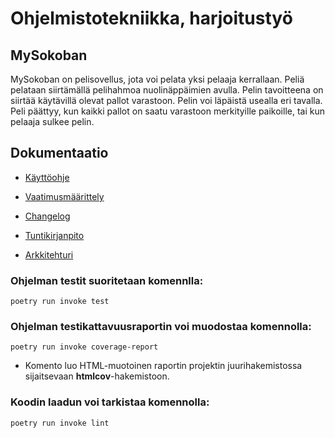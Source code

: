 # Ohjelmistotekniikka, harjoitustyö

## MySokoban
MySokoban on pelisovellus, jota voi pelata yksi pelaaja kerrallaan. Peliä pelataan siirtämällä pelihahmoa nuolinäppäimien avulla. Pelin tavoitteena on siirtää käytävillä olevat pallot varastoon. Pelin voi läpäistä usealla eri tavalla. Peli päättyy, kun kaikki pallot on saatu varastoon merkityille paikoille, tai kun pelaaja sulkee pelin.


## Dokumentaatio

- [Käyttöohje](https://github.com/SaNi19/ot-harjoitustyo/blob/master/game-app/dokumentaatio/käyttöohje.md)

- [Vaatimusmäärittely](https://github.com/SaNi19/ot-harjoitustyo/blob/master/game-app/dokumentaatio/vaatimusmaarittely.md)

- [Changelog](https://github.com/SaNi19/ot-harjoitustyo/blob/master/game-app/dokumentaatio/changelog.md)

- [Tuntikirjanpito](https://github.com/SaNi19/ot-harjoitustyo/blob/master/game-app/dokumentaatio/tuntikirjanpito.md)

- [Arkkitehturi](https://github.com/SaNi19/ot-harjoitustyo/blob/master/game-app/dokumentaatio/arkkitehtuuri.md)




### Ohjelman testit suoritetaan komennlla:
```poetry run invoke test```

### Ohjelman testikattavuusraportin voi muodostaa komennolla:
```poetry run invoke coverage-report```
- Komento luo HTML-muotoinen raportin projektin juurihakemistossa sijaitsevaan **htmlcov**-hakemistoon.

### Koodin laadun voi tarkistaa komennolla:
```poetry run invoke lint```

